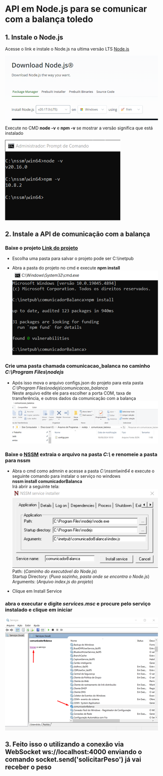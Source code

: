 # API em Node.js para se comunicar com a balança toledo

## 1. Instale o Node.js
Acesse o link e instale o Node.js na ultima versão LTS [Node.js](https://nodejs.org/en/download/package-manager/current)

![alt text](image.png)


Execute no CMD **node -v** e **npm -v** se mostrar a versão significa que está instalado

![alt text](image-1.png)

## 2. Instale a API de comunicação com a balança
### Baixe o projeto [Link do projeto](https://github.com/GuilhermeEK23/comunicadorBalanca/archive/refs/heads/main.zip)  

- Escolha uma pasta para salvar o projeto pode ser C:\inetpub

- Abra a pasta do projeto no cmd e execute **npm install**  
![alt text](image-2.png)

### Crie uma pasta chamada **comunicacao_balanca** no caminho *C:\Program Files\nodejs*

- Após isso mova o arquivo configs.json do projeto para esta pasta *C:\Program Files\nodejs\comunicacao_balanca*  
  Neste arquivo edite ele para escolher a porta COM, taxa de transferência, e outros dados da comunicação com a balança 
![alt text](image-3.png)

### Baixe o [NSSM](https://nssm.cc/release/nssm-2.24.zip) extraia o arquivo na pasta *C:\\* e renomeie a pasta para **nssm**

- Abra o cmd como admnin e acesse a pasta *C:\nssm\win64* e execute o seguinte comando para instalar o serviço no windows  
**nssm install comunicadorBalanca**  
Irá abrir a seguinte tela:  
![alt text](Screenshot_1.png)  
Path: (*Caminho do executável do Node.js*)  
Startup Directory: (*Puxa sozinho, pasta onde se encontra o Node.js*)  
Arguments: (*Arquivo index.js do projeto*)  

- Clique em Install Service

### abra o executar e digite *services.msc* e procure pelo serviço instalado e clique em iniciar  
![alt text](image-4.png)  

## 3. Feito isso o utilizando a conexão via WebSocket **ws://localhost:4000** enviando o comando **socket.send('solicitarPeso')** já vai receber o peso
